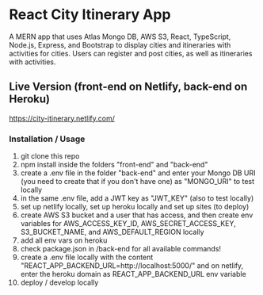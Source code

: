 # React City Itinerary App

A MERN app that uses Atlas Mongo DB, AWS S3, React, TypeScript, Node.js, Express, and Bootstrap to display cities and itineraries with activities for cities. Users can register and post cities, as well as itineraries with activities.

## Live Version (front-end on Netlify, back-end on Heroku)

https://city-itinerary.netlify.com/

### Installation / Usage

1. git clone this repo
2. npm install inside the folders "front-end" and "back-end"
3. create a .env file in the folder "back-end" and enter your Mongo DB URI (you need to create that if you don't have one) as "MONGO_URI" to test locally
4. in the same .env file, add a JWT key as "JWT_KEY" (also to test locally)
5. set up netlify locally, set up heroku locally and set up sites (to deploy)
6. create AWS S3 bucket and a user that has access, and then create env variables for AWS_ACCESS_KEY_ID, AWS_SECRET_ACCESS_KEY, S3_BUCKET_NAME, and AWS_DEFAULT_REGION locally
7. add all env vars on heroku
8. check package.json in /back-end for all available commands!
9. create a .env file locally with the content "REACT_APP_BACKEND_URL=http://localhost:5000/" and on netlify, enter the heroku domain as REACT_APP_BACKEND_URL env variable
10. deploy / develop locally
